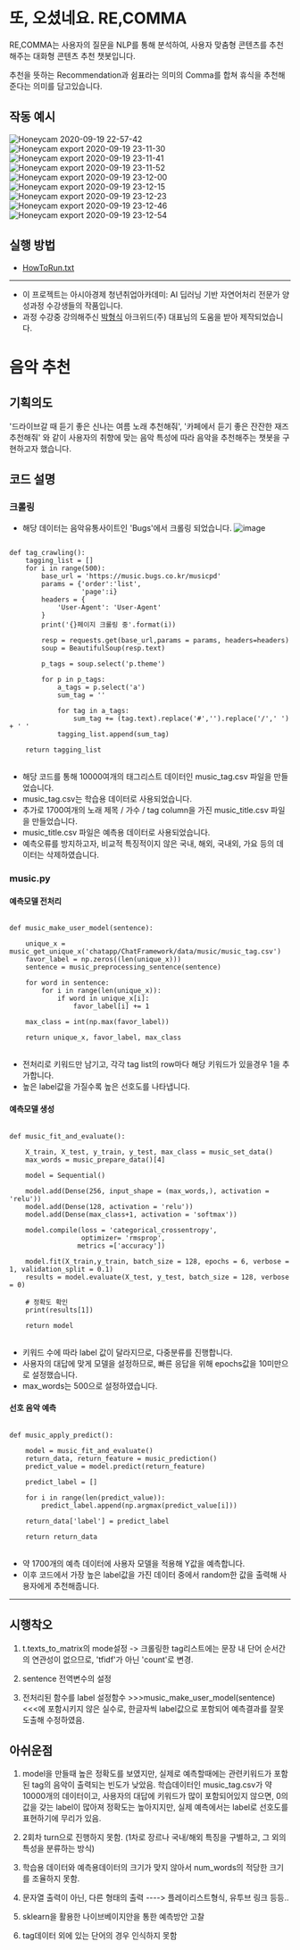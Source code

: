 # 또, 오셨네요. RE,COMMA
RE,COMMA는 사용자의 질문을 NLP를 통해 분석하여, 사용자 맞춤형 콘텐츠를 추천해주는 대화형 콘텐츠 추천 챗봇입니다.

추천을 뜻하는 Recommendation과 쉼표라는 의미의 Comma를 합쳐 휴식을 추천해준다는 의미를 담고있습니다.

## 작동 예시
![Honeycam 2020-09-19 22-57-42](https://user-images.githubusercontent.com/34763810/93669403-d6130880-face-11ea-9299-80a97e744e33.gif)
![Honeycam export 2020-09-19 23-11-30](https://user-images.githubusercontent.com/34763810/93669404-d6ab9f00-face-11ea-92a9-becf857692ff.jpg)
![Honeycam export 2020-09-19 23-11-41](https://user-images.githubusercontent.com/34763810/93669405-d7443580-face-11ea-8133-6503bacaf0c2.jpg)
![Honeycam export 2020-09-19 23-11-52](https://user-images.githubusercontent.com/34763810/93669464-4cb00600-facf-11ea-8fd5-c9dbc765b7eb.jpg)
![Honeycam export 2020-09-19 23-12-00](https://user-images.githubusercontent.com/34763810/93669475-8123c200-facf-11ea-8fde-be92797bfb8d.jpg)
![Honeycam export 2020-09-19 23-12-15](https://user-images.githubusercontent.com/34763810/93669398-d4e1db80-face-11ea-9888-cfe092a7912e.jpg)
![Honeycam export 2020-09-19 23-12-23](https://user-images.githubusercontent.com/34763810/93669400-d4e1db80-face-11ea-8d26-17879fa3a3da.jpg)
![Honeycam export 2020-09-19 23-12-46](https://user-images.githubusercontent.com/34763810/93669401-d57a7200-face-11ea-8354-bf46b87d7ac7.jpg)
![Honeycam export 2020-09-19 23-12-54](https://user-images.githubusercontent.com/34763810/93669402-d6130880-face-11ea-908e-37f94a0719f6.jpg)

## 실행 방법
- [HowToRun.txt](https://github.com/karunogi/Asia_NLP_Group3/blob/master/HowToRun.txt)
--------------
- 이 프로젝트는 아시아경제 청년취업아카데미: AI 딥러닝 기반 자연어처리 전문가 양성과정 수강생들의 작품입니다.
- 과정 수강중 강의해주신 [박형식](https://github.com/arkwith7/ArkChatBot) 아크위드(주) 대표님의 도움을 받아 제작되었습니다.

# 음악 추천

## 기획의도
'드라이브갈 때 듣기 좋은 신나는 여름 노래 추천해줘', '카페에서 듣기 좋은 잔잔한 재즈 추천해줘' 와 같이 사용자의 취향에 맞는 음악 특성에 따라 음악을 추천해주는 챗봇을 구현하고자 했습니다.


## 코드 설명

### 크롤링
- 해당 데이터는 음악유통사이트인 'Bugs'에서 크롤링 되었습니다.
![image](https://user-images.githubusercontent.com/68881092/93791896-c4b53200-fc6f-11ea-997d-1e3c090c9a25.png)

<pre>
<code>
def tag_crawling():
    tagging_list = []
    for i in range(500):        
        base_url = 'https://music.bugs.co.kr/musicpd'
        params = {'order':'list',
                  'page':i}
        headers = {
            'User-Agent': 'User-Agent'
        }
        print('{}페이지 크롤링 중'.format(i))

        resp = requests.get(base_url,params = params, headers=headers)
        soup = BeautifulSoup(resp.text)

        p_tags = soup.select('p.theme')
        
        for p in p_tags:    
            a_tags = p.select('a')
            sum_tag = ''
            
            for tag in a_tags:
                sum_tag += (tag.text).replace('#','').replace('/',' ') + ' '
            tagging_list.append(sum_tag)

    return tagging_list
</code>
</pre>
- 해당 코드를 통해 10000여개의 태그리스트 데이터인 music_tag.csv 파일을 만들었습니다.
- music_tag.csv는 학습용 데이터로 사용되었습니다.
- 추가로 1700여개의 노래 제목 / 가수 / tag column을 가진 music_title.csv 파일을 만들었습니다.
- music_title.csv 파일은 예측용 데이터로 사용되었습니다.
- 예측오류를 방지하고자, 비교적 특징적이지 않은 국내, 해외, 국내외, 가요 등의 데이터는 삭제하였습니다.


### music.py 

#### 예측모델 전처리
<pre>
<code>
def music_make_user_model(sentence):
    
    unique_x = music_get_unique_x('chatapp/ChatFramework/data/music/music_tag.csv')
    favor_label = np.zeros((len(unique_x)))
    sentence = music_preprocessing_sentence(sentence)

    for word in sentence:
        for i in range(len(unique_x)):
            if word in unique_x[i]:
                favor_label[i] += 1 

    max_class = int(np.max(favor_label))
    
    return unique_x, favor_label, max_class
</code>
</pre>
- 전처리로 키워드만 남기고, 각각 tag list의 row마다 해당 키워드가 있을경우 1을 추가합니다.
- 높은 label값을 가질수록 높은 선호도를 나타냅니다.

#### 예측모델 생성
<pre>
<code>
def music_fit_and_evaluate():
    
    X_train, X_test, y_train, y_test, max_class = music_set_data()
    max_words = music_prepare_data()[4]
    
    model = Sequential() 
    
    model.add(Dense(256, input_shape = (max_words,), activation = 'relu'))
    model.add(Dense(128, activation = 'relu'))
    model.add(Dense(max_class+1, activation = 'softmax'))
    
    model.compile(loss = 'categorical_crossentropy',
                  optimizer= 'rmsprop',
                 metrics =['accuracy'])
    
    model.fit(X_train,y_train, batch_size = 128, epochs = 6, verbose = 1, validation_split = 0.1)
    results = model.evaluate(X_test, y_test, batch_size = 128, verbose = 0)
    
    # 정확도 확인
    print(results[1])
    
    return model
</code>
</pre>
- 키워드 수에 따라 label 값이 달라지므로, 다중분류를 진행합니다.
- 사용자의 대답에 맞게 모델을 설정하므로, 빠른 응답을 위해 epochs값을 10미만으로 설정했습니다.
- max_words는 500으로 설정하였습니다.

#### 선호 음악 예측
<pre>
<code>
def music_apply_predict():
    
    model = music_fit_and_evaluate()
    return_data, return_feature = music_prediction()    
    predict_value = model.predict(return_feature)
    
    predict_label = []
    
    for i in range(len(predict_value)):
        predict_label.append(np.argmax(predict_value[i]))
        
    return_data['label'] = predict_label
    
    return return_data
</code>
</pre>
- 약 1700개의 예측 데이터에 사용자 모델을 적용해 Y값을 예측합니다.
- 이후 코드에서 가장 높은 label값을 가진 데이터 중에서 random한 값을 출력해 사용자에게 추천해줍니다.

--------------

## 시행착오

1. t.texts_to_matrix의 mode설정
-> 크롤링한 tag리스트에는 문장 내 단어 순서간의 연관성이 없으므로, 'tfidf'가 아닌 'count'로 변경.

2. sentence 전역변수의 설정

3. 전처리된 함수를 label 설정함수 >>>music_make_user_model(sentence)<<<에 포함시키지 않은 실수로, 한글자씩 label값으로 포함되어 예측결과를 잘못 도출해 수정하였음.


## 아쉬운점

1. model을 만들때 높은 정확도를 보였지만, 실제로 예측할때에는 관련키워드가 포함된 tag의 음악이 출력되는 빈도가 낮았음. 학습데이터인 music_tag.csv가 약 10000개의 데이터이고, 사용자의 대답에 키워드가 많이 포함되어있지 않으면, 0의 값을 갖는 label이 많아져 정확도는 높아지지만, 실제 예측에서는 label로 선호도를 표현하기에 무리가 있음.

2. 2회차 turn으로 진행하지 못함. (1차로 장르나 국내/해외 특징을 구별하고, 그 외의 특성을 분류하는 방식)

3. 학습용 데이터와 예측용데이터의 크기가 맞지 않아서 num_words의 적당한 크기를 조율하지 못함.

4. 문자열 출력이 아닌, 다른 형태의 출력 ----> 플레이리스트형식, 유투브 링크 등등..

5. sklearn을 활용한 나이브베이지안을 통한 예측방안 고찰

6. tag데이터 외에 있는 단어의 경우 인식하지 못함
